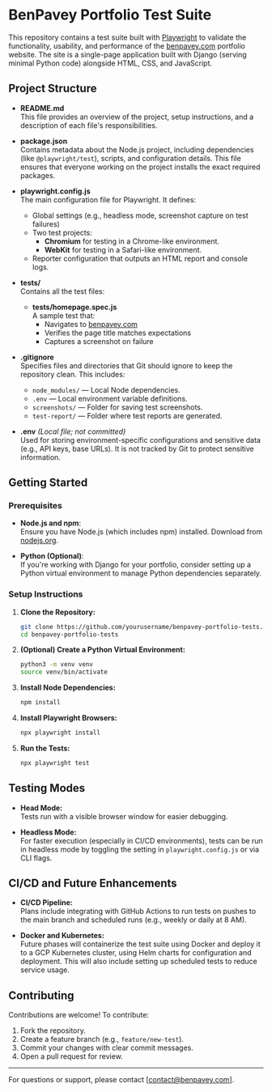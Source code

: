 # BenPavey Portfolio Test Suite

This repository contains a test suite built with [Playwright](https://playwright.dev/) to validate the functionality, usability, and performance of the [benpavey.com](https://benpavey.com) portfolio website. The site is a single-page application built with Django (serving minimal Python code) alongside HTML, CSS, and JavaScript.

## Project Structure

- **README.md**  
  This file provides an overview of the project, setup instructions, and a description of each file's responsibilities.

- **package.json**  
  Contains metadata about the Node.js project, including dependencies (like `@playwright/test`), scripts, and configuration details. This file ensures that everyone working on the project installs the exact required packages.

- **playwright.config.js**  
  The main configuration file for Playwright. It defines:
  - Global settings (e.g., headless mode, screenshot capture on test failures)
  - Two test projects:
    - **Chromium** for testing in a Chrome-like environment.
    - **WebKit** for testing in a Safari-like environment.
  - Reporter configuration that outputs an HTML report and console logs.

- **tests/**  
  Contains all the test files:
  - **tests/homepage.spec.js**  
    A sample test that:
    - Navigates to [benpavey.com](https://benpavey.com)
    - Verifies the page title matches expectations
    - Captures a screenshot on failure

- **.gitignore**  
  Specifies files and directories that Git should ignore to keep the repository clean. This includes:
  - `node_modules/` — Local Node dependencies.
  - `.env` — Local environment variable definitions.
  - `screenshots/` — Folder for saving test screenshots.
  - `test-report/` — Folder where test reports are generated.

- **.env** *(Local file; not committed)*  
  Used for storing environment-specific configurations and sensitive data (e.g., API keys, base URLs). It is not tracked by Git to protect sensitive information.

## Getting Started

### Prerequisites

- **Node.js and npm**:  
  Ensure you have Node.js (which includes npm) installed. Download from [nodejs.org](https://nodejs.org).

- **Python (Optional)**:  
  If you're working with Django for your portfolio, consider setting up a Python virtual environment to manage Python dependencies separately.

### Setup Instructions

1. **Clone the Repository:**

   ```bash
   git clone https://github.com/yourusername/benpavey-portfolio-tests.git
   cd benpavey-portfolio-tests
   ```

2. **(Optional) Create a Python Virtual Environment:**

   ```bash
   python3 -m venv venv
   source venv/bin/activate
   ```

3. **Install Node Dependencies:**

   ```bash
   npm install
   ```

4. **Install Playwright Browsers:**

   ```bash
   npx playwright install
   ```

5. **Run the Tests:**

   ```bash
   npx playwright test
   ```

## Testing Modes

- **Head Mode:**  
  Tests run with a visible browser window for easier debugging.
  
- **Headless Mode:**  
  For faster execution (especially in CI/CD environments), tests can be run in headless mode by toggling the setting in `playwright.config.js` or via CLI flags.

## CI/CD and Future Enhancements

- **CI/CD Pipeline:**  
  Plans include integrating with GitHub Actions to run tests on pushes to the main branch and scheduled runs (e.g., weekly or daily at 8 AM).

- **Docker and Kubernetes:**  
  Future phases will containerize the test suite using Docker and deploy it to a GCP Kubernetes cluster, using Helm charts for configuration and deployment. This will also include setting up scheduled tests to reduce service usage.

## Contributing

Contributions are welcome! To contribute:
1. Fork the repository.
2. Create a feature branch (e.g., `feature/new-test`).
3. Commit your changes with clear commit messages.
4. Open a pull request for review.


---

For questions or support, please contact [contact@benpavey.com].
